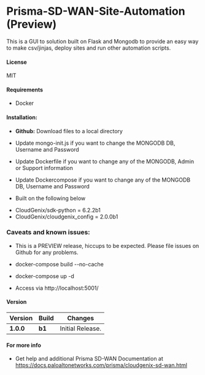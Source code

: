 # Prisma-SD-WAN-Site-Automation (Preview)
This is a GUI to solution built on Flask and Mongodb to provide an easy way to make csv/jinjas, deploy sites and run other automation scripts. 

#### License
MIT

#### Requirements
* Docker

#### Installation: 
 - **Github:** Download files to a local directory
 - Update mongo-init.js if you want to change the MONGODB DB, Username and Password
 - Update Dockerfile if you want to change any of the MONGODB, Admin or Support information
 - Update Dockercompose if you want to change any of the MONGODB DB, Username and Password
 
 - Built on the following below
 * CloudGenix/sdk-python = 6.2.2b1
 * CloudGenix/cloudgenix_config = 2.0.0b1
 
### Caveats and known issues:
 - This is a PREVIEW release, hiccups to be expected. Please file issues on Github for any problems.
 
 - docker-compose build --no-cache
 - docker-compose up -d

 - Access via http://localhost:5001/
 
#### Version
| Version | Build | Changes |
| ------- | ----- | ------- |
| **1.0.0** | **b1** | Initial Release. |

#### For more info
 * Get help and additional Prisma SD-WAN Documentation at <https://docs.paloaltonetworks.com/prisma/cloudgenix-sd-wan.html>
